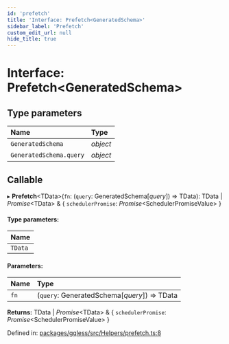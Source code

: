 ```yaml
---
id: 'prefetch'
title: 'Interface: Prefetch<GeneratedSchema>'
sidebar_label: 'Prefetch'
custom_edit_url: null
hide_title: true
---
```


# Interface: Prefetch<GeneratedSchema\>

## Type parameters

| Name                    | Type     |
| :---------------------- | :------- |
| `GeneratedSchema`       | _object_ |
| `GeneratedSchema.query` | _object_ |

## Callable

▸ **Prefetch**<TData\>(`fn`: (`query`: GeneratedSchema[*query*]) => TData): TData \| _Promise_<TData\> & { `schedulerPromise`: _Promise_<SchedulerPromiseValue\> }

#### Type parameters:

| Name    |
| :------ |
| `TData` |

#### Parameters:

| Name | Type                                         |
| :--- | :------------------------------------------- |
| `fn` | (`query`: GeneratedSchema[*query*]) => TData |

**Returns:** TData \| _Promise_<TData\> & { `schedulerPromise`: _Promise_<SchedulerPromiseValue\> }

Defined in: [packages/gqless/src/Helpers/prefetch.ts:8](https://github.com/gqless/gqless/blob/master/packages/gqless/src/Helpers/prefetch.ts#L8)
